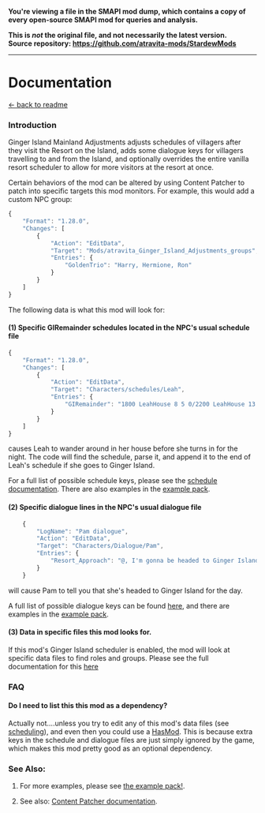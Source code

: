 **You're viewing a file in the SMAPI mod dump, which contains a copy of every open-source SMAPI mod
for queries and analysis.**

**This is _not_ the original file, and not necessarily the latest version.**  
**Source repository: https://github.com/atravita-mods/StardewMods**

----

Documentation
=============

[← back to readme](../../README.md)

### Introduction

Ginger Island Mainland Adjustments adjusts schedules of villagers after they visit the Resort on the Island, adds some dialogue keys for villagers travelling to and from the Island, and optionally overrides the entire vanilla resort scheduler to allow for more visitors at the resort at once.

Certain behaviors of the mod can be altered by using Content Patcher to patch into specific targets this mod monitors. For example, this would add a custom NPC group:

```js
{
    "Format": "1.28.0",
    "Changes": [
        {
            "Action": "EditData",
            "Target": "Mods/atravita_Ginger_Island_Adjustments_groups",
            "Entries": {
                "GoldenTrio": "Harry, Hermione, Ron"
            }
        }
    ]
}
```

The following data is what this mod will look for:

#### (1) Specific GIRemainder schedules located in the NPC's usual schedule file

```js
{
    "Format": "1.28.0",
    "Changes": [
        {
            "Action": "EditData",
            "Target": "Characters/schedules/Leah",
            "Entries": {
                "GIRemainder": "1800 LeahHouse 8 5 0/2200 LeahHouse 13 10 2/2400 LeahHouse 2 4 3 leah_sleep"
            }
        }
    ]
}
```

causes Leah to wander around in her house before she turns in for the night. The code will find the schedule, parse it, and append it to the end of Leah's schedule if she goes to Ginger Island.

For a full list of possible schedule keys, please see the [schedule documentation](./GIRemainderSchedules.md). There are also examples in the [example pack](https://github.com/atravita-mods/Ginger-Island-Mainland-Adjustments/blob/master/%5BCP%5D%20Ginger%20Island%20Mainland%20Adjustments/schedules.json).

#### (2) Specific dialogue lines in the NPC's usual dialogue file

```js
    {
        "LogName": "Pam dialogue",
        "Action": "EditData",
        "Target": "Characters/Dialogue/Pam",
        "Entries": {
            "Resort_Approach": "@, I'm gonna be headed to Ginger Island today! Got a nice vacation day from the bus company."
        }
    }
```

will cause Pam to tell you that she's headed to Ginger Island for the day.

A full list of possible dialogue keys can be found [here](./GIDialogueKeys.MD), and there are examples in the [example pack](https://github.com/atravita-mods/Ginger-Island-Mainland-Adjustments/tree/master/%5BCP%5D%20Ginger%20Island%20Mainland%20Adjustments/assets/default).

#### (3) Data in specific files this mod looks for.

If this mod's Ginger Island scheduler is enabled, the mod will look at specific data files to find roles and groups. Please see the full documentation for this [here](./GIScheduling.MD)

### FAQ
#### Do I need to list this this mod as a dependency?

Actually not....unless you try to edit any of this mod's data files (see [scheduling](.\GIScheduling.MD)), and even then you could use a [HasMod](https://github.com/Pathoschild/StardewMods/blob/develop/ContentPatcher/docs/author-guide/tokens.md#HasMod). This is because extra keys in the schedule and dialogue files are just simply ignored by the game, which makes this mod pretty good as an optional dependency.

### See Also:

1. For more examples, please see [the example pack!](https://github.com/atravita-mods/Ginger-Island-Mainland-Adjustments/tree/master/%5BCP%5D%20Ginger%20Island%20Mainland%20Adjustments). 

2. See also: [Content Patcher documentation](https://github.com/Pathoschild/StardewMods/blob/develop/ContentPatcher/docs/author-guide.md).